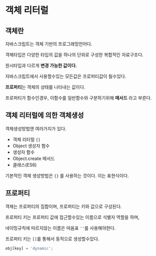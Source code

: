 # 객체 리터럴



## 객체란

자바스크립트는 객체 기반의 프로그래밍언어다.



객체타입은 다양한 타입의 값을 하나의 단위로 구성한 복합적인 자료구조다.

원시타입과 다르게 **변경 가능한 값이다.**

자바스크립트에서 사용할수있는 모든값은 프로퍼티값이 될수있다.

**프로퍼티**는 객체의 상태를 나타내는 값이다.

프로퍼티가 함수인경우, 이함수를 일반함수와 구분하기위해 **메서드** 라고 부른다.



## 객체 리터럴에 의한 객체생성

객체생성방법엔 여러가지가 있다.

- 객체 리터럴 `{}`
- Object 생성자 함수
- 생성자 함수
- Object.create 메서드
- 클래스(ES6)



기본적인 객체 생성방법은 `{}` 를 사용하는 것이다. 이는 표현식이다.



## 프로퍼티

객체는 프로퍼티의 집합이며, 프로퍼티는 키와 값으로 구성된다.

프로퍼티 키는 프로퍼티 값에 접근할수있는 이름으로 식별자 역할을 하며,

네이밍규칙에 따르지않는 이름은 따옴표 `''`를 사용해야한다.



프로퍼티 키는 `[]`를 통해서 동적으로 생성할수있다.

```js
obj[key] = 'dynamic';
```

